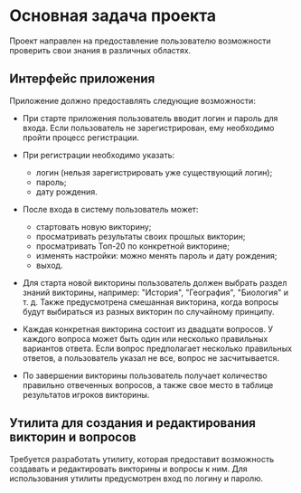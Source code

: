 # Основная задача проекта
Проект направлен на предоставление пользователю возможности проверить свои знания в различных областях.

## Интерфейс приложения
Приложение должно предоставлять следующие возможности:

- При старте приложения пользователь вводит логин и пароль для входа. Если пользователь не зарегистрирован, ему необходимо пройти процесс регистрации.

- При регистрации необходимо указать:
  - логин (нельзя зарегистрировать уже существующий логин);
  - пароль;
  - дату рождения.

- После входа в систему пользователь может:
  - стартовать новую викторину;
  - просматривать результаты своих прошлых викторин;
  - просматривать Топ-20 по конкретной викторине;
  - изменять настройки: можно менять пароль и дату рождения;
  - выход.

- Для старта новой викторины пользователь должен выбрать раздел знаний викторины, например: "История", "География", "Биология" и т. д. Также предусмотрена смешанная викторина, когда вопросы будут выбираться из разных викторин по случайному принципу.

- Каждая конкретная викторина состоит из двадцати вопросов. У каждого вопроса может быть один или несколько правильных вариантов ответа. Если вопрос предполагает несколько правильных ответов, а пользователь указал не все, вопрос не засчитывается.

- По завершении викторины пользователь получает количество правильно отвеченных вопросов, а также свое место в таблице результатов игроков викторины.

## Утилита для создания и редактирования викторин и вопросов
Требуется разработать утилиту, которая предоставит возможность создавать и редактировать викторины и вопросы к ним. Для использования утилиты предусмотрен вход по логину и паролю.
